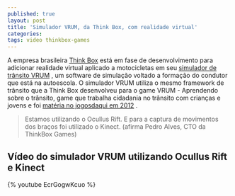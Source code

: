 ```yaml
---
published: true
layout: post
title: 'Simulador VRUM, da Think Box, com realidade virtual'
categories: 
tags: video thinkbox-games
---
```

A empresa brasileira <a href="http://www.thinkboxgames.com/" target="_blank">Think Box</a>
 está em fase de desenvolvimento para adicionar realidade virtual aplicado a motocicletas em seu <a href="http://www.simuladorvrum.com.br/" target="_blank">simulador de trânsito VRUM</a>
, um software de simulação voltado a formação do condutor que está na autoescola. O simulador VRUM utiliza o mesmo framework de trânsito que a Think Box desenvolveu para o game VRUM - Aprendendo sobre o trânsito, game que  trabalha cidadania no trânsito com crianças e jovens e foi <a href="{{ site.baseurl }}/2012/11/07/vrum-aprendendo-sobre-o-transito/">matéria no jogosdaqui em 2012</a>
. 

> Estamos utilizando o Ocullus Rift. E para a captura de movimentos dos braços foi utilizado o Kinect. (afirma Pedro Alves, CTO da ThinkBox Games)

## Vídeo do simulador VRUM utilizando Ocullus Rift e Kinect
{% youtube EcrGogwKcuo %}